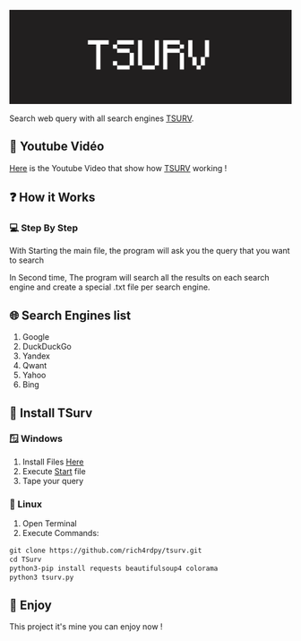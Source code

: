 [![tsurv](tsurv.png)](https://github.com/rich4rdpy/tsurv)

Search web query with all search engines [TSURV](https://github.com/rich4rdpy/tsurv).

## 🎥 Youtube Vidéo

[Here](https://www.youtube.com/watch?v=nTy0cK2zp9A) is the Youtube Video that show how [TSURV](https://github.com/rich4rdpy/tsurv) working !

## ❓ How it Works

### 💻 Step By Step
With Starting the main file, the program will ask you the query that you want to search

In Second time, The program will search all the results on each search engine and create a special .txt file per search engine.

## 🌐 Search Engines list

1. Google
2. DuckDuckGo
3. Yandex
4. Qwant
5. Yahoo
6. Bing

## 📩 Install TSurv

### 🪟 Windows

1. Install Files [Here](https://github.com/rich4rdpy/tsurv/archive/refs/head/main.zip)
2. Execute [Start](https://github.com/rich4rdpy/tsurv/blob/main/start.cmd) file
3. Tape your query

### 🐉 Linux

1. Open Terminal
2. Execute Commands:
```
git clone https://github.com/rich4rdpy/tsurv.git
cd TSurv
python3-pip install requests beautifulsoup4 colorama
python3 tsurv.py
```

## 🙂 Enjoy

This project it's mine you can enjoy now !
